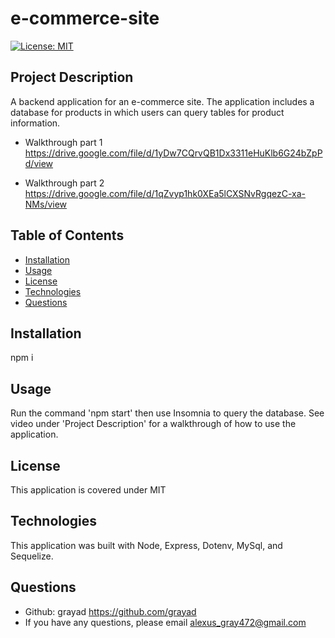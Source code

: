 # e-commerce-site

  [![License: MIT](https://img.shields.io/badge/License-MIT-yellow.svg)](https://opensource.org/licenses/MIT)

  ## Project Description
  A backend application for an e-commerce site. The application includes a database for products in which users can query tables for product information. 
  
  - Walkthrough part 1
  https://drive.google.com/file/d/1yDw7CQrvQB1Dx3311eHuKlb6G24bZpPd/view
  
  - Walkthrough part 2
  https://drive.google.com/file/d/1qZvyp1hk0XEa5lCXSNvRgqezC-xa-NMs/view
  
  
    
  ## Table of Contents
  - [Installation](#installation)
  - [Usage](#usage)
  - [License](#license)
  - [Technologies](#technologies)
  - [Questions](#questions)

  ## Installation
  npm i

  ## Usage
  Run the command 'npm start' then use Insomnia to query the database. See video under 'Project Description' for a walkthrough of how to use the application.

  ## License
  This application is covered under MIT

  ## Technologies
  This application was built with Node, Express, Dotenv, MySql, and Sequelize. 
  
  ## Questions
  - Github: grayad https://github.com/grayad
  - If you have any questions, please email alexus_gray472@gmail.com
